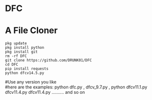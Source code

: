 # DFC
# A File Cloner
```
pkg update
pkg install python
pkg install git
rm -rf DFC
git clone https://github.com/DRUNK01/DFC
cd DFC
pip install requests
python dfcv14.5.py
```
#Use any version you like <br>
#here are the examples: python dfc.py , dfcv_9.7.py , python dfcv11.1.py dfcv11.4.py dfcv11.4.py  .......... and so on 

